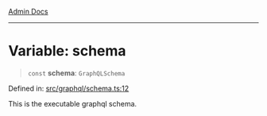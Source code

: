 [Admin Docs](/)

***

# Variable: schema

> `const` **schema**: `GraphQLSchema`

Defined in: [src/graphql/schema.ts:12](https://github.com/gautam-divyanshu/talawa-api/blob/d8a8cac9e6df3a48d2412b7eda7ba90695bb5e35/src/graphql/schema.ts#L12)

This is the executable graphql schema.
